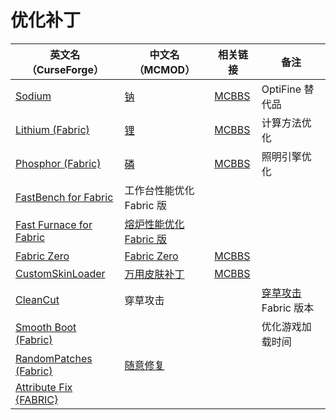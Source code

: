 # 优化补丁

| 英文名（CurseForge）                                                                            | 中文名（MCMOD）                                                | 相关链接                                               | 备注                                                         |
| ----------------------------------------------------------------------------------------------- | -------------------------------------------------------------- | ------------------------------------------------------ | ------------------------------------------------------------ |
| [Sodium](https://www.curseforge.com/minecraft/mc-mods/sodium)                                   | [钠](https://www.mcmod.cn/class/2785.html)                     | [MCBBS](https://www.mcbbs.net/thread-1079347-1-1.html) | OptiFine 替代品                                              |
| [Lithium (Fabric)](https://www.curseforge.com/minecraft/mc-mods/lithium)                        | [锂](https://www.mcmod.cn/class/2292.html)                     | [MCBBS](https://www.mcbbs.net/thread-1080959-1-1.html) | 计算方法优化                                                 |
| [Phosphor (Fabric)](https://www.curseforge.com/minecraft/mc-mods/phosphor)                      | [磷](https://www.mcmod.cn/class/1766.html)                     | [MCBBS](https://www.mcbbs.net/thread-1081821-1-1.html) | 照明引擎优化                                                 |
| [FastBench for Fabric](https://www.curseforge.com/minecraft/mc-mods/fastbench-for-fabric)       | 工作台性能优化 Fabric 版                                       |                                                        |                                                              |
| [Fast Furnace for Fabric](https://www.curseforge.com/minecraft/mc-mods/fast-furnace-for-fabric) | [熔炉性能优化 Fabric 版](https://www.mcmod.cn/class/3079.html) |                                                        |                                                              |
| [Fabric Zero](https://www.curseforge.com/minecraft/mc-mods/fabric-zero)                         | [Fabric Zero](https://www.mcmod.cn/class/2891.html)            | [MCBBS](https://www.mcbbs.net/thread-1097311-1-1.html) |                                                              |
| [CustomSkinLoader](https://www.curseforge.com/minecraft/mc-mods/customskinloader)               | [万用皮肤补丁](https://www.mcmod.cn/class/883.html)            | [MCBBS](https://www.mcbbs.net/thread-269807-1-1.html)  |                                                              |
| [CleanCut](https://www.curseforge.com/minecraft/mc-mods/cleancut)                               | 穿草攻击                                                       |                                                        | [穿草攻击](https://www.mcmod.cn/class/1465.html) Fabric 版本 |
| [Smooth Boot (Fabric)](https://www.curseforge.com/minecraft/mc-mods/smooth-boot)                |                                                                |                                                        | 优化游戏加载时间                                             |
| [RandomPatches (Fabric)](https://www.curseforge.com/minecraft/mc-mods/randompatches-fabric)     | [随意修复](https://www.mcmod.cn/class/2253.html)               |                                                        |                                                              |
| [Attribute Fix {FABRIC}](https://www.curseforge.com/minecraft/mc-mods/attribute)                |                                                                |                                                        |                                                              |